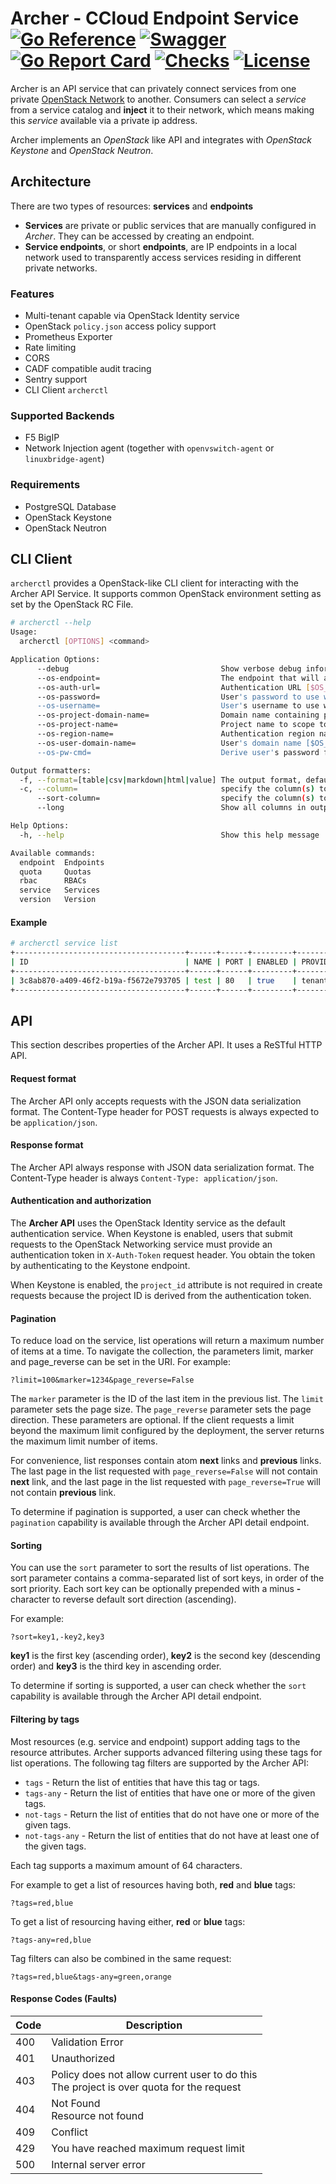 # Archer - CCloud Endpoint Service [![Go Reference](https://pkg.go.dev/badge/github.com/sapcc/archer.svg)](https://pkg.go.dev/github.com/sapcc/archer) [![Swagger](https://img.shields.io/badge/Swagger-UI-brightgreen)](https://sapcc.github.io/archer/) [![Go Report Card](https://goreportcard.com/badge/github.com/sapcc/archer)](https://goreportcard.com/report/github.com/sapcc/archer) [![Checks](https://github.com/sapcc/archer/actions/workflows/checks.yaml/badge.svg)](https://github.com/sapcc/archer/actions/workflows/checks.yaml) [![License](https://img.shields.io/badge/License-Apache_2.0-blue.svg)](https://opensource.org/licenses/Apache-2.0)

Archer is an API service that can privately connect services from one private [OpenStack Network](https://docs.openstack.org/neutron/latest/admin/intro-os-networking.html) to another. Consumers can select a *service* from a service catalog and **inject** it to their network, which means making this *service* available via a private ip address.

Archer implements an *OpenStack* like API and integrates with *OpenStack Keystone* and *OpenStack Neutron*.

## Architecture
There are two types of resources: **services** and **endpoints**

* **Services** are private or public services that are manually configured in *Archer*. They can be accessed by creating an endpoint.
* **Service endpoints**, or short **endpoints**, are IP endpoints in a local network used to transparently access services residing in different private networks.

### Features
* Multi-tenant capable via OpenStack Identity service
* OpenStack `policy.json` access policy support
* Prometheus Exporter
* Rate limiting
* CORS
* CADF compatible audit tracing
* Sentry support
* CLI Client `archerctl`

### Supported Backends
* F5 BigIP
* Network Injection agent (together with `openvswitch-agent` or `linuxbridge-agent`)

### Requirements
* PostgreSQL Database
* OpenStack Keystone
* OpenStack Neutron

## CLI Client
`archerctl` provides a OpenStack-like CLI client for interacting with the Archer API Service. It supports common OpenStack environment setting as set by the OpenStack RC File.

```sh
# archerctl --help
Usage:
  archerctl [OPTIONS] <command>

Application Options:
      --debug                                  Show verbose debug information
      --os-endpoint=                           The endpoint that will always be used [$OS_ENDPOINT]
      --os-auth-url=                           Authentication URL [$OS_AUTH_URL]
      --os-password=                           User's password to use with [$OS_PASSWORD]
      --os-username=                           User's username to use with [$OS_USERNAME]
      --os-project-domain-name=                Domain name containing project [$OS_PROJECT_DOMAIN_NAME]
      --os-project-name=                       Project name to scope to [$OS_PROJECT_NAME]
      --os-region-name=                        Authentication region name [$OS_REGION_NAME]
      --os-user-domain-name=                   User's domain name [$OS_USER_DOMAIN_NAME]
      --os-pw-cmd=                             Derive user's password from command [$OS_PW_CMD]

Output formatters:
  -f, --format=[table|csv|markdown|html|value] The output format, defaults to table (default: table)
  -c, --column=                                specify the column(s) to include, can be repeated to show multiple columns
      --sort-column=                           specify the column(s) to sort the data (columns specified first have a priority, non-existing columns are ignored), can be repeated
      --long                                   Show all columns in output

Help Options:
  -h, --help                                   Show this help message

Available commands:
  endpoint  Endpoints
  quota     Quotas
  rbac      RBACs
  service   Services
  version   Version
```


#### Example
```sh
# archerctl service list
+--------------------------------------+------+------+---------+----------+-----------+-------------------+
| ID                                   | NAME | PORT | ENABLED | PROVIDER | STATUS    | AVAILABILITY_ZONE |
+--------------------------------------+------+------+---------+----------+-----------+-------------------+
| 3c8ab870-a409-46f2-b19a-f5672e793705 | test | 80   | true    | tenant   | AVAILABLE |                   |
+--------------------------------------+------+------+---------+----------+-----------+-------------------+
```

## API
This section describes properties of the Archer API. It uses a ReSTful HTTP API.

#### Request format
The Archer API only accepts requests with the JSON data serialization format. The Content-Type header for POST requests is always expected to be `application/json`.

#### Response format
The Archer API always response with JSON data serialization format. The Content-Type header is always `Content-Type: application/json`.

#### Authentication and authorization
The **Archer API** uses the OpenStack Identity service as the default authentication service. When Keystone is enabled, users that submit requests to the OpenStack Networking service must provide an authentication token in `X-Auth-Token` request header.
You obtain the token by authenticating to the Keystone endpoint.

When Keystone is enabled, the `project_id` attribute is not required in create requests because the project ID is derived from the authentication token.

#### Pagination
To reduce load on the service, list operations will return a maximum number of items at a time. To navigate the collection, the parameters limit, marker and page_reverse can be set in the URI. For example:

```
?limit=100&marker=1234&page_reverse=False
```

The `marker` parameter is the ID of the last item in the previous list. The `limit` parameter sets the page size. The `page_reverse` parameter sets the page direction.
These parameters are optional.
If the client requests a limit beyond the maximum limit configured by the deployment, the server returns the maximum limit number of items.

For convenience, list responses contain atom **next** links and **previous** links. The last page in the list requested with `page_reverse=False` will not contain **next** link, and the last page in the list requested with `page_reverse=True` will not contain **previous** link.

To determine if pagination is supported, a user can check whether the `pagination` capability is available through the Archer API detail endpoint.

#### Sorting
You can use the `sort` parameter to sort the results of list operations.
The sort parameter contains a comma-separated list of sort keys, in order of the sort priority. Each sort key can be optionally prepended with a minus **-** character to reverse default sort direction (ascending).

For example:

```
?sort=key1,-key2,key3
```

**key1** is the first key (ascending order), **key2** is the second key (descending order) and **key3** is the third key in ascending order.


To determine if sorting is supported, a user can check whether the `sort` capability is available through the Archer API detail endpoint.

#### Filtering by tags
Most resources (e.g. service and endpoint) support adding tags to the resource attributes. Archer supports advanced filtering using these tags for list operations. The following tag filters are supported by the Archer API:

* `tags` - Return the list of entities that have this tag or tags.
* `tags-any` - Return the list of entities that have one or more of the given tags.
* `not-tags` - Return the list of entities that do not have one or more of the given tags.
* `not-tags-any` - Return the list of entities that do not have at least one of the given tags.

Each tag supports a maximum amount of 64 characters.

For example to get a list of resources having both, **red** and **blue** tags:

```
?tags=red,blue
```

To get a list of resourcing having either, **red** or **blue** tags:

```
?tags-any=red,blue
```

Tag filters can also be combined in the same request:

```
?tags=red,blue&tags-any=green,orange
```

#### Response Codes (Faults)

| Code | Description                                                                                    |
|------|------------------------------------------------------------------------------------------------|
| 400  | Validation Error                                                                               |
| 401  | Unauthorized                                                                                   |
| 403  | Policy does not allow current user to do this <br> The project is over quota for the request   |
| 404  | Not Found <br> Resource not found                                                              |
| 409  | Conflict                                                                                       |
| 429  | You have reached maximum request limit                                                         |
| 500  | Internal server error                                                                          |
